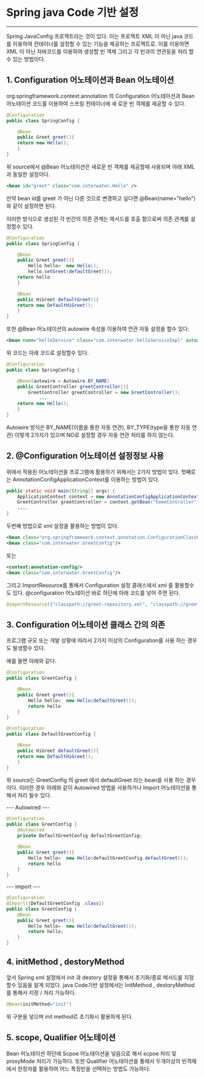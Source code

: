 # Spring java Code 기반 설정 #
-------------------------------

Spring JavaConfig 프로젝트라는 것이 있다.
이는 프로젝트 XML 이 아닌 java 코드를 이용하여 컨테이너를 설정할 수 있는 기능을 제공하는 프로젝트로. 이를 이용하면 XML 이 아닌 자바코드를 이용하여 생성할 빈 객체 그리고 각 빈과의 연관등을 처리 할수 있는 방법이다.

## 1. Configuration 어노테이션과 Bean 어노테이션 ##

org.springframework.context.annotation 의 Configuration 어노테이션과 Bean 어노테이션 코드를 이용하여 스프링 컨테이너에 새 로운 빈 객체를 제공할 수 있다.

```java
@Configuration
public class SpringConfig {

	@Bean
	public Greet greet(){
	return new Hello();
	}
}
```

위 source에서 @Bean 어노테이션은 새로운 빈 객체를 제공할때 사용되며 아래 XML 과 동일한 설정이다.

```xml
<bean id="greet" class="com.interwater.Hello" />
```

만약 bean id를 greet 가 아닌 다른 것으로 변경하고 싶다면 @Bean(name="hello") 와 같이 설정하면 된다.

이러한 방식으로 생성된 각 빈간의 의존 관계는 메서드를 호출 함으로써 의존 관계를 설정할수 있다.

```java
@Configuration
public class SpringConfig {

	@Bean
	public Greet greet(){
		Hello hello=  new Hello();
		hello.setGreet(defaultGreet());
	return hello
	}

	@Bean
	public HiGreet defaultGreet(){
	return new DefaultHiGreet();
	}
}
```

 또한 @Bean 어노테이션의 autowire 속성을 이용하여 연관 자동 설정을 할수 있다.

```xml
<bean name="helloService" class="com.interwater.helloServiceImpl" autowire="byName" />
```

위 코드는 아래 코드로 설정할수 있다.
```java
@Configuration
public class SpringConfig {

	@Bean(autowire = Autowire.BY_NAME)
	public GreetController greetController(){
		GreetController greetController = new GreetController();
			...
	return new Hello();
	}
}
```

Autowire 방식은 BY_NAME(이름을 통한 자동 연관), BY_TYPE(type을 통한 자동 연관) 이렇게 2가지가 있으며  NO로 설정할 경우 자동 연관 처리를 하지 않는다.

## 2. @Configuration 어노테이션 설정정보 사용 ##
위에서 적용된 어노테이션을 프로그램에 활용하기 위해서는 2가지 방법이 있다.
첫째로는 AnnotationConfigApplicationContext를 이용하는 방법이 있다.

```java
public static void main(String[] args) {
	ApplicationContext context = new AnnotationConfigApplicationContext(GreetConfig.class);
	GreetController greetController = context.getBean("homeController", HomeContriller.class);
	....
}
```

두번째 방법으로 xml 설정을 활용하는 방법이 있다.
```xml
<bean class="org.springframework.context.annotation.ConfigurationClassPostProcessor" />
<bean class="com.interwater.GreetConfig"/>
```
또는

```xml
<context:annotation-config/>
<bean class="com.interwater.GreetConfig"/>
```

그리고  ImportResource를 통해서 Configuration 설정 클래스에서 xml 를 활용할수도 있다.
@configuration 어노테이션 바로 하단에 아래 코드를 넣어 주면 된다.

```java
@importResource({"classpath://greet-repository.xml", "classpath://greet-datasource.xml"})
```

## 3. Configuration 어노테이션 클래스 간의 의존  ##
프로그램 규모 또는 개발 상황에 따라서 2가지 이상의 Configuration를 사용 하는 경우도 발생할수 있다.

예를 들면 아래와 같다.

```java
@Configuration
public class GreetConfig {

	@Bean
	public Greet greet(){
		Hello hello=  new Hello(defaultGreet());
		return hello
	}
}
```
```java
@Configuration
public class DefaultGreetConfig {

	@Bean
	public HiGreet defaultGreet(){
	return new DefaultHiGreet();
	}
}
```

위 source는 GreetConfig 의 greet 에서 defaultGreet 라는 bean을 사용 하는 경우이다. 
이러한 경우 아래와 같이 Autowired 방법을 사용하거나 Import  어노테이션을 통해서 처리 될수 있다.

 --- Autowired ---
```java
@Configuration
public class GreetConfig {
	@Autowired
	private DefaultGreetConfig defaultGreetConfig;

	@Bean
	public Greet greet(){
		Hello hello=  new Hello(defaultGreetConfig.defaultGreet());
		return hello
	}
}
```

 --- import ---
```java
@Configuration
@Import({DefaultGreetConfig .class})
public class GreetConfig {
	@Bean
	public Greet greet(){
		Hello hello=  new Hello(defaultGreet());
		return hello;
	}
}
```

## 4. initMethod , destoryMethod ##
앞서 Spring xml 설정에서 init 과 destory 설정을 통해서 초기화/종료 메서드를 지정할수 있음을 알게 되었다.
java Code기반 설정에서는 InitMethod , destoryMethod를 통해서 지정 / 처리 가능하다.
```java
@Bean(initMethod="init")
```
위 구분을 넣으며 init method르 초기화시 활용하게 된다.

## 5. scope, Qualifier 어노테이션 ##
Bean 어노테이션 하단에 Scpoe 어노테이션을 넣음으로 해서 scpoe 처리 및 proxyMode 처리가 가능하다. 
또한 Qualifier 어노테이션을 통해서 두개이상의 빈객체에서 한정자를 활용하여 어느 특정빈을 선택하는 방법도 가능하다.
